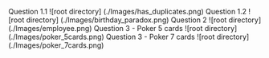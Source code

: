 Question 1.1
![root directory] (./Images/has_duplicates.png)
Question 1.2
![root directory] (./Images/birthday_paradox.png)
Question 2
![root directory] (./Images/employee.png)
Question 3 - Poker 5 cards
![root directory] (./Images/poker_5cards.png)
Question 3 - Poker 7 cards
![root directory] (./Images/poker_7cards.png)
